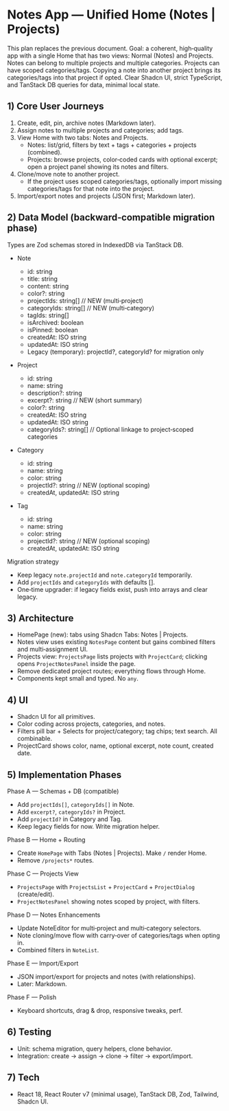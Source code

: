 # Notes App — Unified Home (Notes | Projects)

This plan replaces the previous document. Goal: a coherent, high‑quality app with a single Home that has two views: Normal (Notes) and Projects. Notes can belong to multiple projects and multiple categories. Projects can have scoped categories/tags. Copying a note into another project brings its categories/tags into that project if opted. Clear Shadcn UI, strict TypeScript, and TanStack DB queries for data, minimal local state.

## 1) Core User Journeys

1. Create, edit, pin, archive notes (Markdown later).
2. Assign notes to multiple projects and categories; add tags.
3. View Home with two tabs: Notes and Projects.
   - Notes: list/grid, filters by text + tags + categories + projects (combined).
   - Projects: browse projects, color‑coded cards with optional excerpt; open a project panel showing its notes and filters.
4. Clone/move note to another project.
   - If the project uses scoped categories/tags, optionally import missing categories/tags for that note into the project.
5. Import/export notes and projects (JSON first; Markdown later).

## 2) Data Model (backward‑compatible migration phase)

Types are Zod schemas stored in IndexedDB via TanStack DB.

- Note
  - id: string
  - title: string
  - content: string
  - color?: string
  - projectIds: string[]   // NEW (multi‑project)
  - categoryIds: string[]  // NEW (multi‑category)
  - tagIds: string[]
  - isArchived: boolean
  - isPinned: boolean
  - createdAt: ISO string
  - updatedAt: ISO string
  - Legacy (temporary): projectId?, categoryId? for migration only

- Project
  - id: string
  - name: string
  - description?: string
  - excerpt?: string       // NEW (short summary)
  - color?: string
  - createdAt: ISO string
  - updatedAt: ISO string
  - categoryIds?: string[] // Optional linkage to project‑scoped categories

- Category
  - id: string
  - name: string
  - color: string
  - projectId?: string     // NEW (optional scoping)
  - createdAt, updatedAt: ISO string

- Tag
  - id: string
  - name: string
  - color: string
  - projectId?: string     // NEW (optional scoping)
  - createdAt, updatedAt: ISO string

Migration strategy
- Keep legacy `note.projectId` and `note.categoryId` temporarily.
- Add `projectIds` and `categoryIds` with defaults [].
- One‑time upgrader: if legacy fields exist, push into arrays and clear legacy.

## 3) Architecture

- HomePage (new): tabs using Shadcn Tabs: Notes | Projects.
- Notes view uses existing `NotesPage` content but gains combined filters and multi‑assignment UI.
- Projects view: `ProjectsPage` lists projects with `ProjectCard`; clicking opens `ProjectNotesPanel` inside the page.
- Remove dedicated project routes; everything flows through Home.
- Components kept small and typed. No `any`.

## 4) UI

- Shadcn UI for all primitives.
- Color coding across projects, categories, and notes.
- Filters pill bar + Selects for project/category; tag chips; text search. All combinable.
- ProjectCard shows color, name, optional excerpt, note count, created date.

## 5) Implementation Phases

Phase A — Schemas + DB (compatible)
- Add `projectIds[]`, `categoryIds[]` in Note.
- Add `excerpt?`, `categoryIds?` in Project.
- Add `projectId?` in Category and Tag.
- Keep legacy fields for now. Write migration helper.

Phase B — Home + Routing
- Create `HomePage` with Tabs (Notes | Projects). Make `/` render Home.
- Remove `/projects*` routes.

Phase C — Projects View
- `ProjectsPage` with `ProjectsList` + `ProjectCard` + `ProjectDialog` (create/edit).
- `ProjectNotesPanel` showing notes scoped by project, with filters.

Phase D — Notes Enhancements
- Update NoteEditor for multi‑project and multi‑category selectors.
- Note cloning/move flow with carry‑over of categories/tags when opting in.
- Combined filters in `NoteList`.

Phase E — Import/Export
- JSON import/export for projects and notes (with relationships).
- Later: Markdown.

Phase F — Polish
- Keyboard shortcuts, drag & drop, responsive tweaks, perf.

## 6) Testing
- Unit: schema migration, query helpers, clone behavior.
- Integration: create -> assign -> clone -> filter -> export/import.

## 7) Tech
- React 18, React Router v7 (minimal usage), TanStack DB, Zod, Tailwind, Shadcn UI.

